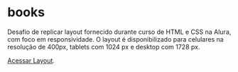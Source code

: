 # books

Desafio de replicar layout fornecido durante curso de HTML e CSS na Alura, com foco em responsividade. O layout é disponibilizado para celulares na resolução de 400px, tablets com 1024 px e desktop com 1728 px.

<a href="https://josevictorp81.github.io/layout-books/" target="_blank">Acessar Layout</a>.

